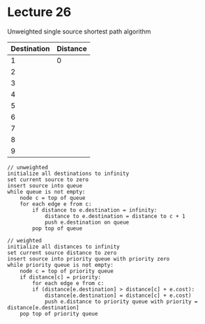 # Lecture 26

Unweighted single source shortest path algorithm

| Destination | Distance |
|-------------|----------|
| 1           | 0        |
| 2           |          |
| 3           |          |
| 4           |          |
| 5           |          |
| 6           |          |
| 7           |          |
| 8           |          |
| 9           |          |

```
// unweighted
initialize all destinations to infinity
set current source to zero
insert source into queue
while queue is not empty:
	node c = top of queue
	for each edge e from c:
		if distance to e.destination = infinity:
			distance to e.destination = distance to c + 1
			push e.destination on queue
		pop top of queue

// weighted
initialize all distances to infinity
set current source distance to zero
insert source into priority queue with priority zero
while priority queue is not empty:
	node c = top of priority queue
	if distance[c] = priority:
		for each edge e from c:
		if (distance[e.destination] > distance[c] + e.cost):
			distance[e.destination] = distance[c] + e.cost)
			push e.distance to priority queue with priority = distance[e.destination]
	pop top of priority queue
```
